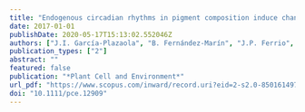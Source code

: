 ```yaml
---
title: "Endogenous circadian rhythms in pigment composition induce changes in photochemical efficiency in plant canopies"
date: 2017-01-01
publishDate: 2020-05-17T15:13:02.552046Z
authors: ["J.I. García-Plazaola", "B. Fernández-Marín", "J.P. Ferrio", "J.G. Alday", "G. Hoch", "D. Landais", "A. Milcu", "D.T. Tissue", "J. Voltas", "A. Gessler", "J. Roy", "V. Resco de Dios"]
publication_types: ["2"]
abstract: ""
featured: false
publication: "*Plant Cell and Environment*"
url_pdf: "https://www.scopus.com/inward/record.uri?eid=2-s2.0-85016149781&doi=10.1111%2fpce.12909&partnerID=40&md5=4b6f855b2ab21bc0dc5c1efa3a4ed535"
doi: "10.1111/pce.12909"
---
```


